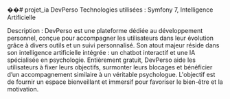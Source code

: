 ��#   p r o j e t _ i a 
 
 DevPerso
Technologies utilisées : Symfony 7, Intelligence Artificielle

Description :
DevPerso est une plateforme dédiée au développement personnel, conçue pour accompagner les utilisateurs dans leur évolution grâce à divers outils et un suivi personnalisé. Son atout majeur réside dans son intelligence artificielle intégrée : un chatbot interactif et une IA spécialisée en psychologie. Entièrement gratuit, DevPerso aide les utilisateurs à fixer leurs objectifs, surmonter leurs blocages et bénéficier d’un accompagnement similaire à un véritable psychologue. L'objectif est de fournir un espace bienveillant et immersif pour favoriser le bien-être et la motivation.
